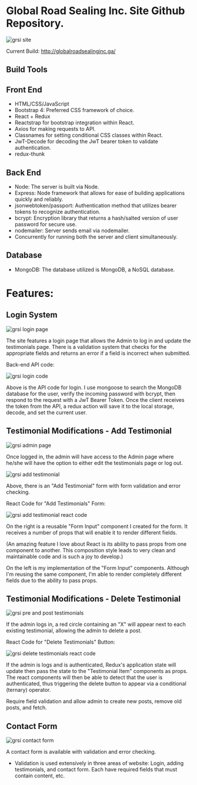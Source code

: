 # Global Road Sealing Inc. Site Github Repository.

![grsi site](https://user-images.githubusercontent.com/37781362/46183388-8c97d600-c285-11e8-8018-89a3b90f986b.png)

Current Build: http://globalroadsealinginc.ga/

## Build Tools

## Front End

- HTML/CSS/JavaScript
- Bootstrap 4: Preferred CSS framework of choice.
- React + Redux
- Reactstrap for bootstrap integration within React.
- Axios for making requests to API.
- Classnames for setting conditional CSS classes within React.
- JwT-Decode for decoding the JwT bearer token to validate authentication.
- redux-thunk

## Back End

- Node: The server is built via Node.
- Express: Node framework that allows for ease of building applications quickly and reliably.
- jsonwebtoken/passport: Authentication method that utilizes bearer tokens to recognize authentication.
- bcrypt: Encryption library that returns a hash/salted version of user password for secure use.
- nodemailer: Server sends email via nodemailer.
- Concurrently for running both the server and client simultaneously.

## Database

- MongoDB: The database utilized is MongoDB, a NoSQL database.

# Features:

## Login System

![grsi login page](https://user-images.githubusercontent.com/37781362/46186321-cae7c200-c292-11e8-98ec-d83047802456.PNG)

The site features a login page that allows the Admin to log in and update the testimonials page. There is a validation system that checks for the appropriate fields and returns an error if a field is incorrect when submitted.

Back-end API code:

![grsi login code](https://user-images.githubusercontent.com/37781362/46186539-0d5dce80-c294-11e8-8c08-d247da963281.PNG)

Above is the API code for login. I use mongoose to search the MongoDB database for the user, verify the incoming password with bcrypt, then respond to the request with a JwT Bearer Token. Once the client receives the token from the API, a redux action will save it to the local storage, decode, and set the current user.

## Testimonial Modifications - Add Testimonial

![grsi admin page](https://user-images.githubusercontent.com/37781362/46187069-a7267b00-c296-11e8-8816-ca7e25ce82fd.PNG)

Once logged in, the admin will have access to the Admin page where he/she will have the option to either edit the testimonials page or log out.

![grsi add testimonial](https://user-images.githubusercontent.com/37781362/46189384-389bea00-c2a3-11e8-9dd6-9e5b508c0a57.PNG)

Above, there is an "Add Testimonial" form with form validation and error checking.

React Code for "Add Testimonials" Form:

![grsi add testimonial react code](https://user-images.githubusercontent.com/37781362/46189402-51a49b00-c2a3-11e8-8997-142b5a41ab11.png)

On the right is a reusable "Form Input" component I created for the form. It receives a number of props that will enable it to render different fields.

(An amazing feature I love about React is its ability to pass props from one component to another. This composition style leads to very clean and maintainable code and is such a joy to develop.)

On the left is my implementation of the "Form Input" components. Although I'm reusing the same component, I'm able to render completely different fields due to the ability to pass props.

## Testimonial Modifications - Delete Testimonial

![grsi pre and post testimonials](https://user-images.githubusercontent.com/37781362/46190069-d3e28e80-c2a6-11e8-98b3-ad08c3997f65.png)

If the admin logs in, a red circle containing an "X" will appear next to each existing testimonial, allowing the admin to delete a post.

React Code for "Delete Testimonials" Button:

![grsi delete testimonials react code](https://user-images.githubusercontent.com/37781362/46190742-9e8b7000-c2a9-11e8-97c0-34ed70d19aed.PNG)

If the admin is logs and is authenticated, Redux's application state will update then pass the state to the "Testimonial Item" components as props. The react components will then be able to detect that the user is authenticated, thus triggering the delete button to appear via a conditional (ternary) operator.

Require field validation and allow admin to create new posts, remove old posts, and fetch.

## Contact Form

![grsi contact form](https://user-images.githubusercontent.com/37781362/46192223-2c1d8e80-c2af-11e8-9873-22f2d1ba8e93.PNG)

A contact form is available with validation and error checking.

- Validation is used extensively in three areas of website: Login, adding testimonials, and contact form. Each have required fields that must contain content, etc.
